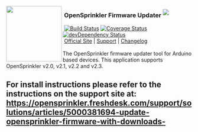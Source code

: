 <img align="left" height="150" src="http://albahra.com/opensprinkler/icon-new.png"><h3>&nbsp;OpenSprinkler Firmware Updater <sup><img src="http://vb.teelaun.ch/salbahra/OpenSprinkler-FW-Updater.svg"></sup></h3>
&nbsp;[![Build Status](https://api.travis-ci.org/OpenSprinkler/OpenSprinkler-FW-Updater.svg?branch=master)](https://travis-ci.org/) [![Coverage Status](https://coveralls.io/repos/OpenSprinkler/OpenSprinkler-FW-Updater/badge.svg?branch=master)](https://codecov.io/github/OpenSprinkler/OpenSprinkler-FW-Updater?branch=master) [![devDependency Status](https://david-dm.org/OpenSprinkler/OpenSprinkler-FW-Updater/status.svg)](https://david-dm.org/OpenSprinkler/OpenSprinkler-FW-Updater#info=dependencies)  
&nbsp;[Official Site][official] | [Support][help] | [Changelog][changelog]  
<br>
The OpenSprinkler firmware updater tool for Arduino based devices. This application supports OpenSprinkler v2.0, v2.1, v2.2 and v2.3.

For install instructions please refer to the instructions on the support site at: https://opensprinkler.freshdesk.com/support/solutions/articles/5000381694-update-opensprinkler-firmware-with-downloads-
---

[official]: https://opensprinkler.com
[help]: http://support.opensprinkler.com
[changelog]: https://github.com/OpenSprinkler/OpenSprinkler-FW-Updater/releases
